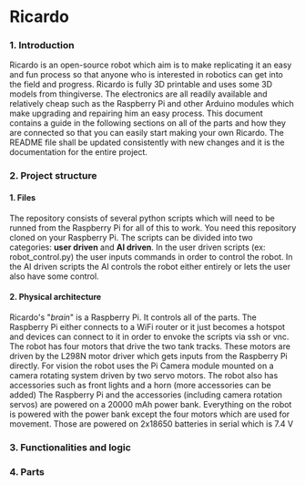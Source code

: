 # Ricardo

### 1. Introduction
  Ricardo is an open-source robot which aim is to make replicating it an easy and fun process
  so that anyone who is interested in robotics can get into the field and progress.
  Ricardo is fully 3D printable and uses some 3D models from thingiverse. The electronics are
  all readily available and relatively cheap such as the Raspberry Pi and other Arduino modules
  which make upgrading and repairing him an easy process.
  This document contains a guide in the following sections on all of the parts and how they are
  connected so that you can easily start making your own Ricardo.
  The README file shall be updated consistently with new changes and it is the documentation 
  for the entire project.
    
### 2. Project structure
  #### 1. Files 
  The repository consists of several python scripts which will need to be runned from the
  Raspberry Pi for all of this to work. You need this repository cloned on your Raspberry Pi.
  The scripts can be divided into two categories: **user driven** and **AI driven**.
  In the user driven scripts (ex: robot_control.py) the user inputs commands in order to
  control the robot. In the AI driven scripts the AI controls the robot either entirely or lets
  the user also have some control.
  
  #### 2. Physical architecture
  Ricardo's "_brain_" is a Raspberry Pi. It controls all of the parts. The Raspberry Pi either 
  connects to a WiFi router or it just becomes a hotspot and devices can connect to it in order
  to envoke the scripts via ssh or vnc. The robot has four motors that drive the two tank tracks. These motors
  are driven by the L298N motor driver which gets inputs from the Raspberry Pi directly.
  For vision the robot uses the Pi Camera module mounted on a camera rotating system driven by
  two servo motors.
  The robot also has accessories such as front lights and a horn (more accessories can be added)
  The Raspberry Pi and the accessories (including camera rotation servos) are powered on a 
  20000 mAh power bank. Everything on the robot is powered with the power bank except the four
  motors which are used for movement. Those are powered on 2x18650 batteries in serial which
  is 7.4 V

### 3. Functionalities and logic
    
### 4. Parts
    
